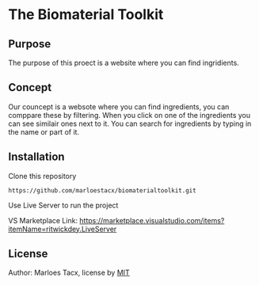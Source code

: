 # The Biomaterial Toolkit

## Purpose

The purpose of this proect is a website where you can find ingridients. 

## Concept

Our councept is a websote where you can find ingredients, you can comppare these by filtering. When you click on one of the ingredients you can see similair ones next to it. You can search for ingredients by typing in the name or part of it.



## Installation

Clone this repository

`https://github.com/marloestacx/biomaterialtoolkit.git`

Use Live Server to run the project

VS Marketplace Link: https://marketplace.visualstudio.com/items?itemName=ritwickdey.LiveServer

## License

Author: Marloes Tacx, license by [MIT](https://github.com/lottekoblens/mchart/blob/master/LICENSE)
